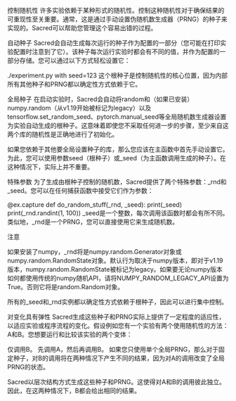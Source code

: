 控制随机性
许多实验依赖于某种形式的随机性。控制这种随机性对于确保结果的可重现性至关重要。通常，这是通过手动设置伪随机数生成器（PRNG）的种子来实现的。Sacred可以帮助您管理这个容易出错的过程。

自动种子
Sacred会自动生成每次运行的种子作为配置的一部分（您可能在打印实验配置时注意到了它）。该种子每次运行实验时都会有不同的值，并作为配置的一部分存储。您可以通过以下方式轻松设置它：

./experiment.py with seed=123
这个根种子是控制随机性的核心位置，因为内部所有其他种子和PRNG都以确定性方式依赖于它。

全局种子
在启动实验时，Sacred会自动将random和（如果已安装）numpy.random（从v1.19开始被标记为legacy）以及tensorflow.set_random_seed、pytorch.manual_seed等全局随机数生成器设置为实验自动生成的根种子。这意味着即使您不采取任何进一步的步骤，至少来自这两个库的随机性是正确地进行了初始化。

如果您依赖于其他要全局设置种子的库，那么您应该在主函数中首先手动设置它。为此，您可以使用参数seed（根种子）或_seed（为主函数调用生成的种子）。在这种情况下，实际上并不重要。

特殊参数
为了生成由根种子控制的随机数，Sacred提供了两个特殊参数：_rnd和_seed。您可以在任何捕获函数中接受它们作为参数：

@ex.capture
def do_random_stuff(_rnd, _seed):
print(_seed)
print(_rnd.randint(1, 100))
_seed是一个整数，每次调用该函数时都会有所不同。类似地，_rnd是一个PRNG，您可以直接使用它来生成随机数。

注意

如果安装了numpy，_rnd将是numpy.random.Generator对象或numpy.random.RandomState对象。默认行为取决于numpy版本，即对于v1.19版本，numpy.random.RandomState被标记为legacy。如果要无论numpy版本如何都使用传统的numpy随机API，请将NUMPY_RANDOM_LEGACY_API设置为True。否则它将是random.Random对象。

所有的_seed和_rnd实例都以确定性方式依赖于根种子，因此可以进行集中控制。

对变化具有弹性
Sacred生成这些种子和PRNG实际上提供了一定程度的适应性，以适应实验或程序流程的变化。假设例如您有一个实验有两个使用随机性的方法：A和B。您想要运行和比较该实验的两个变体：

仅调用B。
先调用A，然后再调用B。
如果您只使用单个全局PRNG，那么对于固定种子，对B的调用将在两种情况下产生不同的结果，因为对A的调用改变了全局PRNG的状态。

Sacred以层次结构方式生成这些种子和PRNG。这使得对A和B的调用彼此独立。因此，在这两种情况下，B都会给出相同的结果。